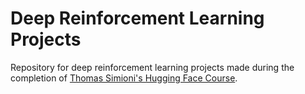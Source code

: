 # Deep Reinforcement Learning Projects

Repository for deep reinforcement learning projects made during the completion of [Thomas Simioni's Hugging Face Course](https://huggingface.co/learn/deep-rl-course/unit0/introduction).